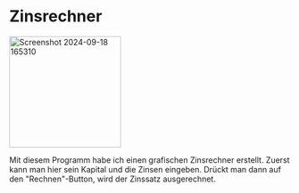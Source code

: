 # Zinsrechner

<img><img width="200" alt="Screenshot 2024-09-18 165310" src="https://github.com/user-attachments/assets/1400a669-3951-42d5-a2b5-f9f05e97f681"></img>

Mit diesem Programm habe ich einen grafischen Zinsrechner erstellt. Zuerst kann man hier sein Kapital und die Zinsen eingeben. Drückt man dann auf den "Rechnen"-Button, wird der Zinssatz ausgerechnet.
